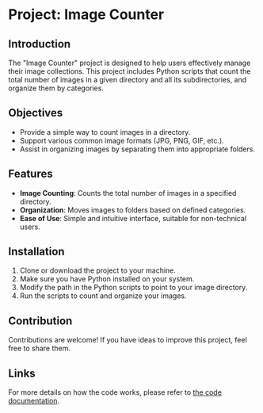# Project: Image Counter

## Introduction

The "Image Counter" project is designed to help users effectively manage their image collections. This project includes Python scripts that count the total number of images in a given directory and all its subdirectories, and organize them by categories.

## Objectives

- Provide a simple way to count images in a directory.
- Support various common image formats (JPG, PNG, GIF, etc.).
- Assist in organizing images by separating them into appropriate folders.

## Features

- **Image Counting**: Counts the total number of images in a specified directory.
- **Organization**: Moves images to folders based on defined categories.
- **Ease of Use**: Simple and intuitive interface, suitable for non-technical users.

## Installation

1. Clone or download the project to your machine.
2. Make sure you have Python installed on your system.
3. Modify the path in the Python scripts to point to your image directory.
4. Run the scripts to count and organize your images.

## Contribution

Contributions are welcome! If you have ideas to improve this project, feel free to share them.

## Links

For more details on how the code works, please refer to [the code documentation](./README_Code.md).

